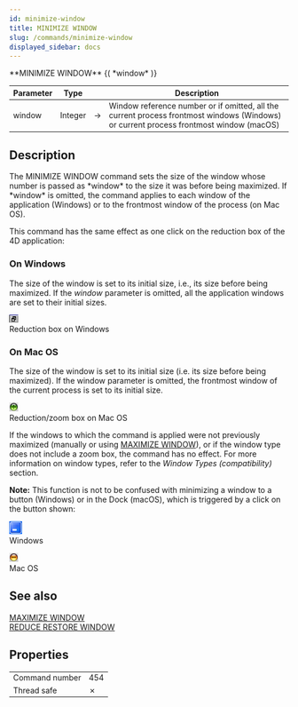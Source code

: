 ```yaml
---
id: minimize-window
title: MINIMIZE WINDOW
slug: /commands/minimize-window
displayed_sidebar: docs
---
```


<!--REF #_command_.MINIMIZE WINDOW.Syntax-->**MINIMIZE WINDOW** {( *window* )}<!-- END REF-->
<!--REF #_command_.MINIMIZE WINDOW.Params-->
| Parameter | Type |  | Description |
| --- | --- | --- | --- |
| window | Integer | &#8594;  | Window reference number or if omitted, all the current process frontmost windows (Windows) or current process frontmost window (macOS) |

<!-- END REF-->

## Description 

<!--REF #_command_.MINIMIZE WINDOW.Summary-->The MINIMIZE WINDOW command sets the size of the window whose number is passed as *window* to the size it was before being maximized.<!-- END REF--> If *window* is omitted, the command applies to each window of the application (Windows) or to the frontmost window of the process (on Mac OS).

This command has the same effect as one click on the reduction box of the 4D application: 

### On Windows 

The size of the window is set to its initial size, i.e., its size before being maximized. If the *window* parameter is omitted, all the application windows are set to their initial sizes.

![](../assets/en/commands/pict39369.en.png)  
Reduction box on Windows

### On Mac OS 

The size of the window is set to its initial size (i.e. its size before being maximized). If the window parameter is omitted, the frontmost window of the current process is set to its initial size. 

![](../assets/en/commands/pict39370.en.png)  
Reduction/zoom box on Mac OS

If the windows to which the command is applied were not previously maximized (manually or using [MAXIMIZE WINDOW](maximize-window.md)), or if the window type does not include a zoom box, the command has no effect. For more information on window types, refer to the *Window Types (compatibility)* section. 

**Note:** This function is not to be confused with minimizing a window to a button (Windows) or in the Dock (macOS), which is triggered by a click on the button shown:

![](../assets/en/commands/pict39371.en.png)  
Windows

![](../assets/en/commands/pict39372.en.png)  
Mac OS

## See also 

[MAXIMIZE WINDOW](maximize-window.md)  
[REDUCE RESTORE WINDOW](reduce-restore-window.md)  

## Properties

|  |  |
| --- | --- |
| Command number | 454 |
| Thread safe | &cross; |


